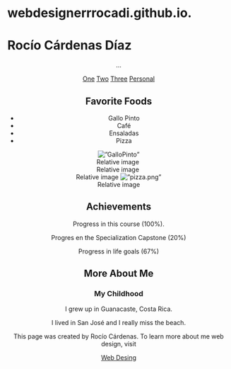 # webdesignerrrocadi.github.io.
<h1>Rocío Cárdenas Díaz</h1>

<header>

  ...

  <nav>
    <a href=”One.html”>One</a>
    <a href=”Two.html”>Two</a>
    <a href=”Three.html”>Three</a>
    <a href=”Personal.html”> Personal </a>
  </nav>

</footer>


<h2>Favorite Foods</h2>
<ul>
  <li>Gallo Pinto</li>
  <li> Café</li>
  <li>Ensaladas</li>
  <li>Pizza</li>
</ul>

<figure>
 <img srt=”GalloPinto”width=”50%” alt=”GalloPinto”>
 <figcaption>Relative image</ figcaption>
 <img srt=”cafe.png”width=”50%alt=”Coffee”>
 <figcaption>Relative image</ figcaption>
<img srt=”ensalada.png”width=”50%alt=”ensalada.png”>
 <figcaption>Relative image</ figcaption>
 <img srt=”pizza.png”width=”50% alt=”pizza.png”>
 <figcaption>Relative image</ figcaption>
</figure>

<h2>Achievements</h2>
<p>Progress in this course (100%).</p> <i class=”fas fa-horizontal-rule”></i>
<p>Progres en the Specialization Capstone (20%)</p> <i class=”fas fa-horizontal-rule”></i>
<p>Progress in life goals (67%)</p> <i class=”fas fa-horizontal-rule”></i>



<h2>More About Me</h2>
<h3>My Childhood</h3>
<p>I grew up in Guanacaste, Costa Rica.</p>
<p>I lived  in San José and I really miss the beach.</p>


<p>This page was created by Rocío Cárdenas. To learn more about me 
web design, visit</p>
<a href= “http://rociocardenas-rocadi.blogspot.com/”>Web Desing<a>
